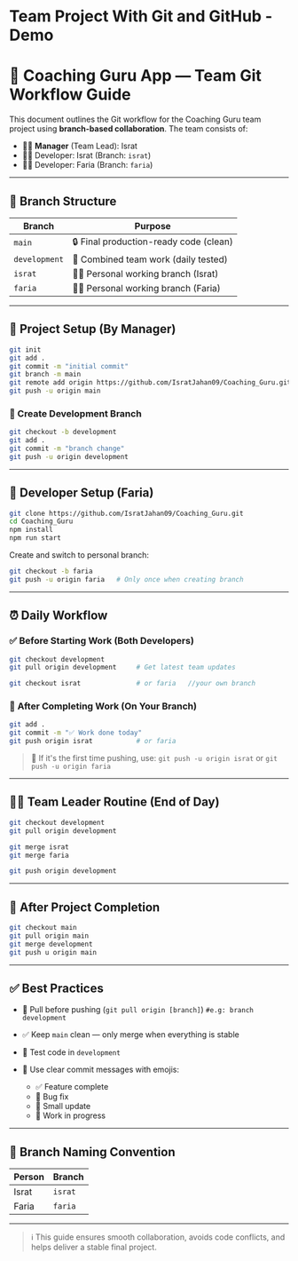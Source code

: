 # Team Project With Git and GitHub - Demo

# 👥 Coaching Guru App — Team Git Workflow Guide

This document outlines the Git workflow for the Coaching Guru team project using **branch-based collaboration**. The team consists of:

* 👩‍💼 **Manager** (Team Lead): Israt
* 👩‍💻 Developer: Israt (Branch: `israt`)
* 👩‍💻 Developer: Faria (Branch: `faria`)

---

## 📂 Branch Structure

| Branch        | Purpose                                |
| ------------- | -------------------------------------- |
| `main`        | 🔒 Final production-ready code (clean) |
| `development` | 🧪 Combined team work (daily tested)   |
| `israt`       | 👩‍💻 Personal working branch (Israt)  |
| `faria`       | 👩‍💻 Personal working branch (Faria)  |

---

## 🚀 Project Setup (By Manager)

```bash
git init
git add .
git commit -m "initial commit"
git branch -m main
git remote add origin https://github.com/IsratJahan09/Coaching_Guru.git                  #[project repo https link]
git push -u origin main
```

### 🔧 Create Development Branch

```bash
git checkout -b development
git add .
git commit -m "branch change"
git push -u origin development
```

---

## 👤 Developer Setup (Faria)

```bash
git clone https://github.com/IsratJahan09/Coaching_Guru.git                               #[your project repo https link]    
cd Coaching_Guru
npm install
npm run start
```

Create and switch to personal branch:

```bash
git checkout -b faria
git push -u origin faria   # Only once when creating branch
```

---

## ⏰ Daily Workflow

### ✅ **Before Starting Work (Both Developers)**

```bash
git checkout development
git pull origin development     # Get latest team updates

git checkout israt              # or faria   //your own branch
```

### 📂 **After Completing Work (On Your Branch)**

```bash
git add .
git commit -m "✅ Work done today"
git push origin israt           # or faria
```

> 🔁 If it's the first time pushing, use:
> `git push -u origin israt` or `git push -u origin faria`

---

## 👩‍💼 Team Leader Routine (End of Day)

```bash
git checkout development
git pull origin development

git merge israt
git merge faria

git push origin development
```

---

## 🏁 After Project Completion

```bash
git checkout main 
git pull origin main
git merge development
git push u origin main
```

---

## ✅ Best Practices

* 🔀 Pull before pushing (`git pull origin [branch]`)        `#e.g: branch development`
* ✅ Keep `main` clean — only merge when everything is stable
* 🧪 Test code in `development`
* 🧹 Use clear commit messages with emojis:

  * ✅ Feature complete
  * 🐛 Bug fix
  * 🔧 Small update
  * 🚧 Work in progress

---

## 📌 Branch Naming Convention

| Person | Branch  |
| ------ | ------- |
| Israt  | `israt` |
| Faria  | `faria` |

---

> ℹ️ This guide ensures smooth collaboration, avoids code conflicts, and helps deliver a stable final project.
